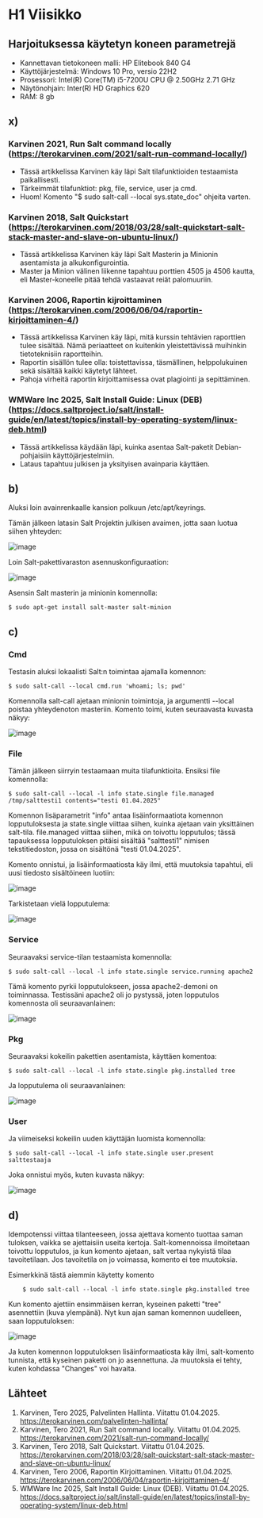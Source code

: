 # H1 Viisikko


## Harjoituksessa käytetyn koneen parametrejä

- Kannettavan tietokoneen malli: HP Elitebook 840 G4
- Käyttöjärjestelmä: Windows 10 Pro, versio 22H2
- Prosessori: Intel(R) Core(TM) i5-7200U CPU @ 2.50GHz 2.71 GHz
- Näytönohjain: Inter(R) HD Graphics 620
- RAM: 8 gb


## x) 

### Karvinen 2021, Run Salt command locally (https://terokarvinen.com/2021/salt-run-command-locally/)

- Tässä artikkelissa Karvinen käy läpi Salt tilafunktioiden testaamista paikallisesti.
- Tärkeimmät tilafunktiot: pkg, file, service, user ja cmd.
- Huom! Komento "$ sudo salt-call --local sys.state_doc" ohjeita varten.

### Karvinen 2018, Salt Quickstart (https://terokarvinen.com/2018/03/28/salt-quickstart-salt-stack-master-and-slave-on-ubuntu-linux/)

- Tässä artikkelissa Karvinen käy läpi Salt Masterin ja Minionin asentamista ja alkukonfigurointia.
- Master ja Minion välinen liikenne tapahtuu porttien 4505 ja 4506 kautta, eli Master-koneelle pitää tehdä vastaavat reiät palomuuriin.

### Karvinen 2006, Raportin kijroittaminen (https://terokarvinen.com/2006/06/04/raportin-kirjoittaminen-4/)

- Tässä artikkelissa Karvinen käy läpi, mitä kurssin tehtävien raporttien tulee sisältää. Nämä periaatteet on kuitenkin yleistettävissä muihinkin tietoteknisiin raportteihin.
- Raportin sisällön tulee olla: toistettavissa, täsmällinen, helppolukuinen sekä sisältää kaikki käytetyt lähteet.
- Pahoja virheitä raportin kirjoittamisessa ovat plagiointi ja sepittäminen.

### WMWare Inc 2025, Salt Install Guide: Linux (DEB) (https://docs.saltproject.io/salt/install-guide/en/latest/topics/install-by-operating-system/linux-deb.html)

- Tässä artikkelissa käydään läpi, kuinka asentaa Salt-paketit Debian-pohjaisiin käyttöjärjestelmiin.
- Lataus tapahtuu julkisen ja yksityisen avainparia käyttäen.


## b)

Aluksi loin avainrenkaalle kansion polkuun /etc/apt/keyrings.

Tämän jälkeen latasin Salt Projektin julkisen avaimen, jotta saan luotua siihen yhteyden:

![image](https://github.com/user-attachments/assets/bec5030d-f17c-43ee-a72f-bb7330a2f957)

Loin Salt-pakettivaraston asennuskonfiguraation:

![image](https://github.com/user-attachments/assets/fa87f372-d7d6-474f-9de0-00e33abe0f30)

Asensin Salt masterin ja minionin komennolla:

    $ sudo apt-get install salt-master salt-minion

## c)

### Cmd

Testasin aluksi lokaalisti Salt:n toimintaa ajamalla komennon:

    $ sudo salt-call --local cmd.run 'whoami; ls; pwd'

Komennolla salt-call ajetaan minionin toimintoja, ja argumentti --local poistaa yhteydenoton masteriin. Komento toimi, kuten seuraavasta kuvasta näkyy:

![image](https://github.com/user-attachments/assets/40ada73b-2665-48e5-8362-0a1d88d4f7e5)

### File

Tämän jälkeen siirryin testaamaan muita tilafunktioita. Ensiksi file komennolla:

    $ sudo salt-call --local -l info state.single file.managed /tmp/salttesti1 contents="testi 01.04.2025"

Komennon lisäparametrit "info" antaa lisäinformaatiota komennon lopputuloksesta ja state.single viittaa siihen, kuinka ajetaan vain yksittäinen salt-tila. file.managed viittaa siihen, mikä on toivottu lopputulos;
tässä tapauksessa lopputuloksen pitäisi sisältää "salttesti1" nimisen tekstitiedoston, jossa on sisältönä "testi 01.04.2025".

Komento onnistui, ja lisäinformaatiosta käy ilmi, että muutoksia tapahtui, eli uusi tiedosto sisältöineen luotiin:

![image](https://github.com/user-attachments/assets/d0ed1d00-2c5c-44cb-b0c7-62b03b1570e1)

Tarkistetaan vielä lopputulema:

![image](https://github.com/user-attachments/assets/38d72fc2-c9e8-49e4-bf80-ac367db0f31f)

### Service

Seuraavaksi service-tilan testaamista komennolla:

    $ sudo salt-call --local -l info state.single service.running apache2

Tämä komento pyrkii lopputulokseen, jossa apache2-demoni on toiminnassa. Testissäni apache2 oli jo pystyssä, joten lopputulos komennosta oli seuraavanlainen:

![image](https://github.com/user-attachments/assets/da4295ca-07fe-468a-a0ec-acec769d1d64)

### Pkg

Seuraavaksi kokeilin pakettien asentamista, käyttäen komentoa:

    $ sudo salt-call --local -l info state.single pkg.installed tree

Ja lopputulema oli seuraavanlainen:

![image](https://github.com/user-attachments/assets/823ba0f1-8a27-4111-9951-9e309c08f9bc)


### User

Ja viimeiseksi kokeilin uuden käyttäjän luomista komennolla:

    $ sudo salt-call --local -l info state.single user.present salttestaaja

Joka onnistui myös, kuten kuvasta näkyy:

![image](https://github.com/user-attachments/assets/73d30124-bfaf-4dba-9691-e2cc4665dec2)

## d)

Idempotenssi viittaa tilanteeseen, jossa ajettava komento tuottaa saman tuloksen, vaikka se ajettaisiin useita kertoja. Salt-komennoissa ilmoitetaan toivottu lopputulos, ja kun komento ajetaan, salt vertaa nykyistä tilaa tavoitetilaan.
Jos tavoitetila on jo voimassa, komento ei tee muutoksia.

Esimerkkinä tästä aiemmin käytetty komento 

        $ sudo salt-call --local -l info state.single pkg.installed tree

Kun komento ajettiin ensimmäisen kerran, kyseinen paketti "tree" asennettiin (kuva ylempänä). Nyt kun ajan saman komennon uudelleen, saan lopputuloksen:

![image](https://github.com/user-attachments/assets/992696c4-280c-4953-9029-1d2c993cc13e)

Ja kuten komennon lopputuloksen lisäinformaatiosta käy ilmi, salt-komento tunnista, että kyseinen paketti on jo asennettuna. Ja muutoksia ei tehty, kuten kohdassa "Changes" voi havaita.



## Lähteet

1. Karvinen, Tero 2025, Palvelinten Hallinta. Viitattu 01.04.2025. https://terokarvinen.com/palvelinten-hallinta/
2. Karvinen, Tero 2021, Run Salt command locally. Viitattu 01.04.2025. https://terokarvinen.com/2021/salt-run-command-locally/
3. Karvinen, Tero 2018, Salt Quickstart. Viitattu 01.04.2025. https://terokarvinen.com/2018/03/28/salt-quickstart-salt-stack-master-and-slave-on-ubuntu-linux/
4. Karvinen, Tero 2006, Raportin Kirjoittaminen. Viitattu 01.04.2025. https://terokarvinen.com/2006/06/04/raportin-kirjoittaminen-4/
5. WMWare Inc 2025, Salt Install Guide: Linux (DEB). Viitattu 01.04.2025. https://docs.saltproject.io/salt/install-guide/en/latest/topics/install-by-operating-system/linux-deb.html










